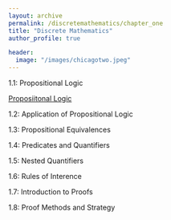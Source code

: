 ```yaml
---
layout: archive
permalink: /discretemathematics/chapter_one
title: "Discrete Mathematics"
author_profile: true

header:
  image: "/images/chicagotwo.jpeg"
---
```


1.1: Propositional Logic

[Proposiitonal Logic](https://devintheengineer.com/discretemathematics/chapter_one/section1.1)


1.2: Application of Propositional Logic

1.3: Propositional Equivalences

1.4: Predicates and Quantifiers

1.5: Nested Quantifiers

1.6: Rules of Interence

1.7: Introduction to Proofs

1.8: Proof Methods and Strategy